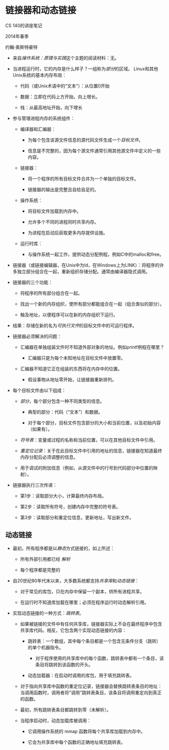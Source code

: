# 链接器和动态链接

CS 140的讲座笔记

2014年春季

约翰·奥斯特豪特

+   来自*操作系统：原理与实践*这个主题的阅读材料：无。

+   当进程运行时，它的内存是什么样子？一组称为*部分*的区域。 Linux和其他Unix系统的基本内存布局：

    +   代码（或Unix术语中的“文本”）：从位置0开始

    +   数据：立即在代码上方开始，向上增长。

    +   栈：从最高地址开始，向下增长

+   参与管理进程内存的系统组件：

    +   编译器和汇编器：

        +   为每个包含该源文件信息的源代码文件生成一个*目标文件*。

        +   信息是不完整的，因为每个源文件通常引用其他源文件中定义的一些内容。

    +   链接器：

        +   将一个程序的所有目标文件合并为一个单独的目标文件。

        +   链接器的输出是完整且自给自足的。

    +   操作系统：

        +   将目标文件加载到内存中。

        +   允许多个不同的进程同时共享内存。

        +   为进程在启动后获取更多内存提供设施。

    +   运行时库：

        +   与操作系统一起工作，提供动态分配例程，例如C中的malloc和free。

+   链接器（或链接编辑器，在Unix中为ld，在Windows上为LINK）：将程序的许多独立部分组合在一起，重新组织存储分配。通常由编译器隐式调用。

+   链接器的三个功能：

    +   将程序的所有部分组合在一起。

    +   找出一个新的内存组织，使所有部分都能组合在一起（组合类似的部分）。

    +   触及地址，以便程序可以在新的内存组织下运行。

+   结果：存储在新的名为*可执行文件*的目标文件中的可运行程序。

+   链接器必须解决的问题：

    +   汇编器在单独组装文件时不知道外部对象的地址。例如printf例程在哪里？

        +   汇编器只是为每个未知地址在目标文件中放置零。

    +   汇编器不知道它正在组装的东西将在内存中的位置。

        +   假设事物从地址零开始，让链接器重新排列。

+   每个目标文件由以下组成：

    +   *部分*，每个部分包含一种不同类型的信息。

        +   典型的部分：代码（“文本”）和数据。

        +   对于每个部分，目标文件包含部分的大小和当前位置，以及初始内容（如果有）。

    +   *符号表*：变量或过程的名称和当前位置，可以在其他目标文件中引用。

    +   *重定位记录*：关于在此目标文件中引用的地址的信息，链接器在知道最终内存分配后必须调整的信息。

    +   用于调试的附加信息（例如，从源文件中的行号到代码部分中位置的映射）。

+   链接器执行三次传递：

    +   第1步：读取部分大小，计算最终内存布局。

    +   第2步：读取所有符号，创建内存中完整的符号表。

    +   第3步：读取部分和重定位信息，更新地址，写出新文件。

## 动态链接

+   最初，所有程序都是以*静态*方式链接的，如上所述：

    +   所有外部引用都已经 *解析*

    +   每个程序都是完整的

+   自20世纪80年代末以来，大多数系统都支持*共享库*和*动态链接*：

    +   对于常见的库包，只在内存中保留一个副本，供所有进程共享。

    +   在运行时不知道库加载在哪里；必须在程序运行时动态解析引用。

+   实现动态链接的一种方式：*跳转表*。

    +   如果被链接的文件中有任何共享库，链接器实际上不会在最终程序中包含共享库代码。相反，它包含两个实现动态链接的内容：

        +   跳转表：一个数组，其中每个条目都是一个包含无条件分支（跳转）的单个机器指令。

            +   对于程序使用的共享库中的每个函数，跳转表中都有一个条目，该条目将跳转到该函数的开头。

        +   动态加载器：在启动时调用的库包，用于填充跳转表。

    +   对于指向共享库中函数的重定位记录，链接器会替换跳转表条目的地址：当调用函数时，调用者将“调用”跳转表条目，该条目将调用重定向到真正的函数。

    +   最初，所有跳转表条目都跳转到零（未解析）。

    +   当程序启动时，动态加载库被调用：

        +   它调用操作系统的 mmap 函数将每个共享库加载到内存中。

        +   它会为共享库中每个函数的正确地址填充跳转表。
